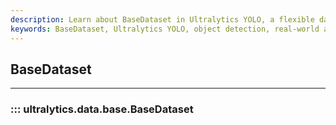 ```yaml
---
description: Learn about BaseDataset in Ultralytics YOLO, a flexible dataset class for object detection. Maximize your YOLO performance with custom datasets.
keywords: BaseDataset, Ultralytics YOLO, object detection, real-world applications, documentation
---
```


## BaseDataset
---
### ::: ultralytics.data.base.BaseDataset
<br><br>
